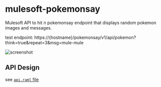 # mulesoft-pokemonsay
Mulesoft API to hit n pokemonsay endpoint that displays random pokemon images and messages.

test endpoint: https://{hostname}/pokemonsay/v1/api/pokemon?think=true&repeat=3&msg=mule-mule

![screenshot](images/img.png)

## API Design
see [`api.raml` file](src/main/resources/api/api.raml)
